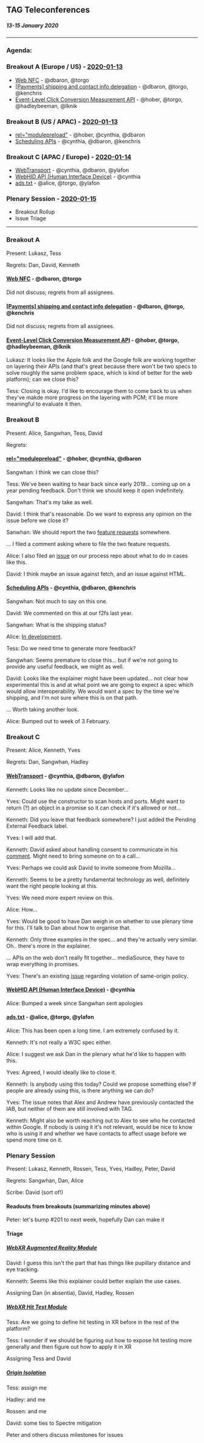 ## TAG Teleconferences
##### 13-15 January 2020

---

### Agenda:

### Breakout A (Europe / US) - [2020-01-13](https://www.timeanddate.com/worldclock/converter.html?iso=20200113T170000&p1=224&p2=43&p3=136&p4=195&p5=248&p6=240)

* [Web NFC](https://github.com/w3ctag/design-reviews/issues/461) - @dbaron, @torgo
* [[Payments] shipping and contact info delegation](https://github.com/w3ctag/design-reviews/issues/425) - @dbaron, @torgo, @kenchris
* [Event-Level Click Conversion Measurement API](https://github.com/w3ctag/design-reviews/issues/418) - @hober, @torgo, @hadleybeeman, @lknik

### Breakout B (US / APAC) - [2020-01-13](https://www.timeanddate.com/worldclock/converter.html?iso=20200113T230000&p1=224&p2=43&p3=136&p4=195&p5=248&p6=240)

* [<link> rel="modulepreload"](https://github.com/w3ctag/design-reviews/issues/213) - @hober, @cynthia, @dbaron
* [Scheduling APIs](https://github.com/w3ctag/design-reviews/issues/338) - @cynthia, @dbaron, @kenchris

### Breakout C (APAC / Europe) - [2020-01-14](https://www.timeanddate.com/worldclock/converter.html?iso=20200114T080000&p1=224&p2=43&p3=136&p4=195&p5=248&p6=240)

* [WebTransport](https://github.com/w3ctag/design-reviews/issues/389) - @cynthia, @dbaron, @ylafon
* [WebHID API (Human Interface Device)](https://github.com/w3ctag/design-reviews/issues/370) - @cynthia
* [ads.txt](https://github.com/w3ctag/design-reviews/issues/201) - @alice, @torgo, @ylafon

### Plenary Session - [2020-01-15](https://www.timeanddate.com/worldclock/converter.html?iso=20200115T210000&p1=224&p2=43&p3=136&p4=195&p5=248&p6=240)

* Breakout Rollup
* Issue Triage

-----

### Breakout A

Present: Lukasz, Tess

Regrets: Dan, David, Kenneth

#### [Web NFC](https://github.com/w3ctag/design-reviews/issues/461) - @dbaron, @torgo

Did not discuss; regrets from all assignees.

#### [[Payments] shipping and contact info delegation](https://github.com/w3ctag/design-reviews/issues/425) - @dbaron, @torgo, @kenchris

Did not discuss; regrets from all assignees.

#### [Event-Level Click Conversion Measurement API](https://github.com/w3ctag/design-reviews/issues/418) - @hober, @torgo, @hadleybeeman, @lknik

Lukasz: It looks like the Apple folk and the Google folk are working together on layering their APIs (and that's great because there won't be two specs to solve roughly the same problem space, which is kind of better for the web platform); can we close this?

Tess: Closing is okay. I'd like to encourage them to come back to us when they've makde more progress on the layering with PCM; it'll be more meaningful to evaluate it then.

### Breakout B

Present: Alice, Sangwhan, Tess, David

Regrets:

#### [<link> rel="modulepreload"](https://github.com/w3ctag/design-reviews/issues/213) - @hober, @cynthia, @dbaron

Sangwhan: I think we can close this?

Tess: We've been waiting to hear back since early 2019... coming up on a year pending feedback. Don't think we should keep it open indefinitely.

Sangwhan: That's my take as well.

David: I think that's reasonable. Do we want to express any opinion on the issue before we close it?

Sanwhan: We should report the two [feature requests](https://github.com/w3ctag/design-reviews/issues/213#issuecomment-494788291) somewhere.

... I filed a comment asking where to file the two feature requests.

Alice: I also filed an [issue](https://github.com/w3ctag/process/issues/1) on our process repo about what to do in cases like this.

David: I think maybe an issue against fetch, and an issue against HTML.

#### [Scheduling APIs](https://github.com/w3ctag/design-reviews/issues/338) - @cynthia, @dbaron, @kenchris

Sangwhan: Not much to say on this one.

David: We commented on this at our f2fs last year.

Sangwhan: What is the shipping status?

Alice: [In development](https://www.chromestatus.com/feature/6031161734201344).

Tess: Do we need time to generate more feedback?

Sangwhan: Seems premature to close this... but if we're not going to provide any useful feedback, we might as well.

David: Looks like the explainer might have been updated... not clear how experimental this is and at what point we are going to expect a spec which would allow interoperability. We would want a spec by the time we're shipping, and I'm not sure where this is on that path.

... Worth taking another look.

Alice: Bumped out to week of 3 February.

### Breakout C

Present: Alice, Kenneth, Yves

Regrets: Dan, Sangwhan, Hadley

#### [WebTransport](https://github.com/w3ctag/design-reviews/issues/389) - @cynthia, @dbaron, @ylafon

Kenneth: Looks like no update since December...

Yves: Could use the constructor to scan hosts and ports. Might want to return (?) an object in a promise so it can check if it's allowed or not...

Kenneth: Did you leave that feedback somewhere? I just added the Pending External Feedback label.

Yves: I will add that.

Kenneth: David asked about handling consent to communicate in his [comment](https://github.com/w3ctag/design-reviews/issues/389#issuecomment-561365768). Might need to bring someone on to a call...

Yves: Perhaps we could ask David to invite someone from Mozilla...

Kenneth: Seems to be a pretty fundamental technology as well, definitely want the right people looking at this.

Yves: We need more expert review on this. 

Alice: How...

Yves: Would be good to have Dan weigh in on whether to use plenary time for this. I'll talk to Dan about how to organise that.

Kenneth: Only three examples in the spec... and they're actually very similar. Oh.. there's more in the explainer.

... APIs on the web don't really fit together... mediaSource, they have to wrap everything in promises.

Yves: There's an existing [issue](https://github.com/WICG/web-transport/issues/13) regarding violation of same-origin policy.

#### [WebHID API (Human Interface Device)](https://github.com/w3ctag/design-reviews/issues/370) - @cynthia

Alice: Bumped a week since Sangwhan sent apologies

#### [ads.txt](https://github.com/w3ctag/design-reviews/issues/201) - @alice, @torgo, @ylafon

Alice: This has been open a long time. I am extremely confused by it.

Kenneth: It's not really a W3C spec either.

Alice: I suggest we ask Dan in the plenary what he'd like to happen with this.

Yves: Agreed, I would ideally like to close it.

Kenneth: Is anybody using this today? Could we propose something else? If people are already using this, is there anything we can do?

Yves: The issue notes that Alex and Andrew have previously contacted the IAB, but neither of them are still involved with TAG.

Kenneth: Might also be worth reaching out to Alex to see who he contacted within Google. If nobody is using it it's not relevant, would be nice to know who is using it and whether we have contacts to affect usage before we spend more time on it.

### Plenary Session

Present: Lukasz, Kenneth, Rossen, Tess, Yves, Hadley, Peter, David

Regrets: Sangwhan, Dan, Alice

Scribe: David (sort of!)

#### Readouts from breakouts (summarizing minutes above)

Peter: let's bump #201 to next week, hopefully Dan can make it

#### Triage

##### [WebXR Augmented Reality Module](https://github.com/w3ctag/design-reviews/issues/462)

David: I guess this isn't the part that has things like pupillary distance and eye tracking.

Kenneth: Seems like this explainer could better explain the use cases.

Assigning Dan (in absentia), David, Hadley, Rossen

##### [WebXR Hit Test Module](https://github.com/w3ctag/design-reviews/issues/463)

Tess: Are we going to define hit testing in XR before in the rest of the platform?

Tess: I wonder if we should be figuring out how to expose hit testing more generally and then figure out how to apply it in XR

Assigning Tess and David

##### [Origin Isolation](https://github.com/w3ctag/design-reviews/issues/464)

Tess: assign me

Hadley: and me

Rossen: and me

David: some ties to Spectre mitigation

Peter and others discuss milestones for issues



